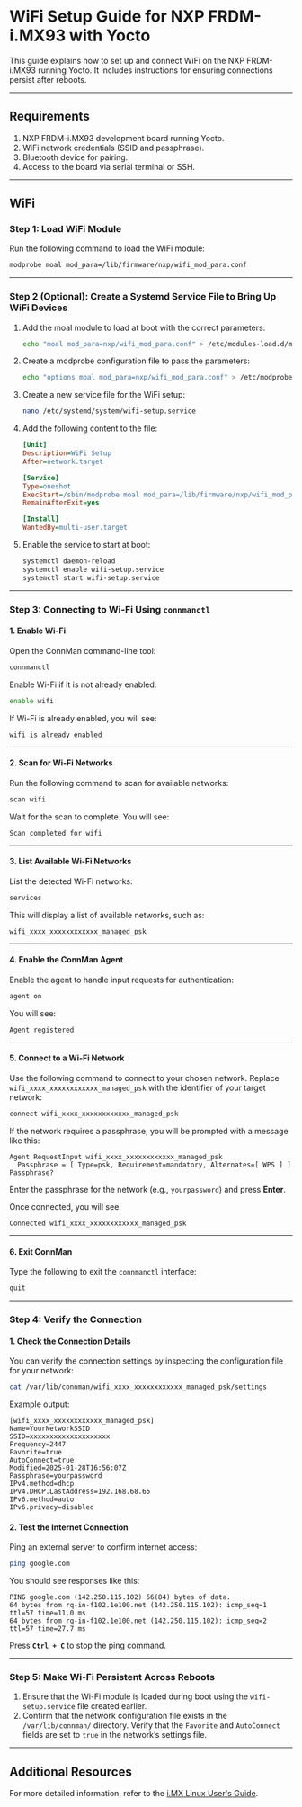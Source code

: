 
# WiFi Setup Guide for NXP FRDM-i.MX93 with Yocto

This guide explains how to set up and connect WiFi on the NXP FRDM-i.MX93 running Yocto. It includes instructions for ensuring connections persist after reboots.

---

## Requirements

1. NXP FRDM-i.MX93 development board running Yocto.
2. WiFi network credentials (SSID and passphrase).
3. Bluetooth device for pairing.
4. Access to the board via serial terminal or SSH.

---

## WiFi 

### Step 1: Load WiFi Module

Run the following command to load the WiFi module:

```bash
modprobe moal mod_para=/lib/firmware/nxp/wifi_mod_para.conf
```

---

### Step 2 (Optional): Create a Systemd Service File to Bring Up WiFi Devices

1. Add the moal module to load at boot with the correct parameters:
   ```bash
   echo "moal mod_para=nxp/wifi_mod_para.conf" > /etc/modules-load.d/moal.conf
   ```

2. Create a modprobe configuration file to pass the parameters:
   ```bash
   echo "options moal mod_para=nxp/wifi_mod_para.conf" > /etc/modprobe.d/moal.conf
   ```

3. Create a new service file for the WiFi setup:

   ```bash
   nano /etc/systemd/system/wifi-setup.service
   ```

4. Add the following content to the file:

   ```ini
   [Unit]
   Description=WiFi Setup
   After=network.target

   [Service]
   Type=oneshot
   ExecStart=/sbin/modprobe moal mod_para=/lib/firmware/nxp/wifi_mod_para.conf
   RemainAfterExit=yes

   [Install]
   WantedBy=multi-user.target
   ```

5. Enable the service to start at boot:

   ```bash
   systemctl daemon-reload
   systemctl enable wifi-setup.service
   systemctl start wifi-setup.service
   ```

---

### Step 3: Connecting to Wi-Fi Using `connmanctl`

#### 1. Enable Wi-Fi

Open the ConnMan command-line tool:

```bash
connmanctl
```

Enable Wi-Fi if it is not already enabled:

```bash
enable wifi
```

If Wi-Fi is already enabled, you will see:

```
wifi is already enabled
```

---

#### 2. Scan for Wi-Fi Networks

Run the following command to scan for available networks:

```bash
scan wifi
```

Wait for the scan to complete. You will see:

```
Scan completed for wifi
```

---

#### 3. List Available Wi-Fi Networks

List the detected Wi-Fi networks:

```bash
services
```

This will display a list of available networks, such as:

```
wifi_xxxx_xxxxxxxxxxxx_managed_psk
```

---

#### 4. Enable the ConnMan Agent

Enable the agent to handle input requests for authentication:

```bash
agent on
```

You will see:

```
Agent registered
```

---

#### 5. Connect to a Wi-Fi Network

Use the following command to connect to your chosen network. Replace `wifi_xxxx_xxxxxxxxxxxx_managed_psk` with the identifier of your target network:

```bash
connect wifi_xxxx_xxxxxxxxxxxx_managed_psk
```

If the network requires a passphrase, you will be prompted with a message like this:

```
Agent RequestInput wifi_xxxx_xxxxxxxxxxxx_managed_psk
  Passphrase = [ Type=psk, Requirement=mandatory, Alternates=[ WPS ] ]
Passphrase?
```

Enter the passphrase for the network (e.g., `yourpassword`) and press **Enter**.

Once connected, you will see:

```
Connected wifi_xxxx_xxxxxxxxxxxx_managed_psk
```

---

#### 6. Exit ConnMan

Type the following to exit the `connmanctl` interface:

```bash
quit
```

---

### Step 4: Verify the Connection

#### 1. Check the Connection Details

You can verify the connection settings by inspecting the configuration file for your network:

```bash
cat /var/lib/connman/wifi_xxxx_xxxxxxxxxxxx_managed_psk/settings
```

Example output:

```
[wifi_xxxx_xxxxxxxxxxxx_managed_psk]
Name=YourNetworkSSID
SSID=xxxxxxxxxxxxxxxxxxxx
Frequency=2447
Favorite=true
AutoConnect=true
Modified=2025-01-28T16:56:07Z
Passphrase=yourpassword
IPv4.method=dhcp
IPv4.DHCP.LastAddress=192.168.68.65
IPv6.method=auto
IPv6.privacy=disabled
```

#### 2. Test the Internet Connection

Ping an external server to confirm internet access:

```bash
ping google.com
```

You should see responses like this:

```
PING google.com (142.250.115.102) 56(84) bytes of data.
64 bytes from rq-in-f102.1e100.net (142.250.115.102): icmp_seq=1 ttl=57 time=11.0 ms
64 bytes from rq-in-f102.1e100.net (142.250.115.102): icmp_seq=2 ttl=57 time=27.7 ms
```

Press **`Ctrl + C`** to stop the ping command.

---

### Step 5: Make Wi-Fi Persistent Across Reboots

1. Ensure that the Wi-Fi module is loaded during boot using the `wifi-setup.service` file created earlier.
2. Confirm that the network configuration file exists in the `/var/lib/connman/` directory. Verify that the `Favorite` and `AutoConnect` fields are set to `true` in the network’s settings file.


---

## Additional Resources

For more detailed information, refer to the [i.MX Linux User's Guide](https://www.nxp.com/docs/en/user-guide/IMX_LINUX_USERS_GUIDE.pdf).

